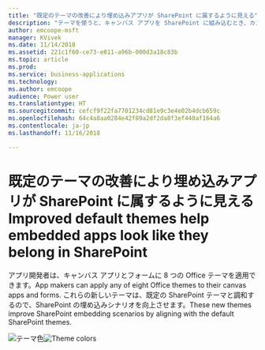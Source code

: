 ```yaml
---
title: "既定のテーマの改善により埋め込みアプリが SharePoint に属するように見える"
description: "テーマを使うと、キャンバス アプリを SharePoint に組み込むとき、カスタマイズされたフォームでも Web パーツでも、外観が非常にマッチします。"
author: emcoope-msft
manager: KVivek
ms.date: 11/14/2018
ms.assetid: 221c1f60-ce73-e811-a96b-000d3a18c83b
ms.topic: article
ms.prod: 
ms.service: business-applications
ms.technology: 
ms.author: emcoope
audience: Power user
ms.translationtype: HT
ms.sourcegitcommit: cefcf9f22fa7701234cd81e9c3e4e02b4dcb659c
ms.openlocfilehash: 64c4a8aa0284e42f89a2df2da8f3ef440af164a6
ms.contentlocale: ja-jp
ms.lasthandoff: 11/16/2018

---
```

# <a name="improved-default-themes-help-embedded-apps-look-like-they-belong-in-sharepoint"></a><span data-ttu-id="968c1-103">既定のテーマの改善により埋め込みアプリが SharePoint に属するように見える</span><span class="sxs-lookup"><span data-stu-id="968c1-103">Improved default themes help embedded apps look like they belong in SharePoint</span></span>




<span data-ttu-id="968c1-104">アプリ開発者は、キャンバス アプリとフォームに 8 つの Office テーマを適用できます。</span><span class="sxs-lookup"><span data-stu-id="968c1-104">App makers can apply any of eight Office themes to their canvas apps and forms.</span></span> <span data-ttu-id="968c1-105">これらの新しいテーマは、既定の SharePoint テーマと調和するので、SharePoint の埋め込みシナリオを向上させます。</span><span class="sxs-lookup"><span data-stu-id="968c1-105">These new themes improve SharePoint embedding scenarios by aligning with the default SharePoint themes.</span></span>

<span data-ttu-id="968c1-106">![テーマ色](media/ThemeColors.jpg  "テーマ色")</span><span class="sxs-lookup"><span data-stu-id="968c1-106">![Theme colors](media/ThemeColors.jpg  "Theme colors")</span></span>


